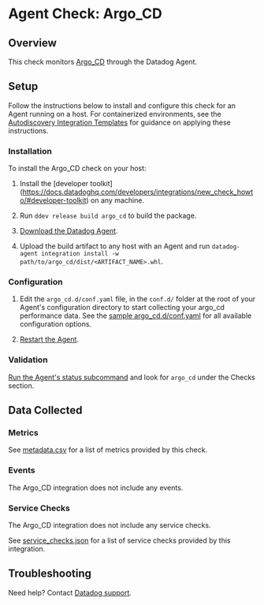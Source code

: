 # Agent Check: Argo_CD

## Overview

This check monitors [Argo_CD][1] through the Datadog Agent.

## Setup

Follow the instructions below to install and configure this check for an Agent running on a host. For containerized environments, see the [Autodiscovery Integration Templates][2] for guidance on applying these instructions.

### Installation

To install the Argo_CD check on your host:


1. Install the [developer toolkit]
(https://docs.datadoghq.com/developers/integrations/new_check_howto/#developer-toolkit)
 on any machine.

2. Run `ddev release build argo_cd` to build the package.

3. [Download the Datadog Agent](https://app.datadoghq.com/account/settings#agent).

4. Upload the build artifact to any host with an Agent and
 run `datadog-agent integration install -w
 path/to/argo_cd/dist/<ARTIFACT_NAME>.whl`.

### Configuration

1. Edit the `argo_cd.d/conf.yaml` file, in the `conf.d/` folder at the root of your Agent's configuration directory to start collecting your argo_cd performance data. See the [sample argo_cd.d/conf.yaml][3] for all available configuration options.

2. [Restart the Agent][4].

### Validation

[Run the Agent's status subcommand][5] and look for `argo_cd` under the Checks section.

## Data Collected

### Metrics

See [metadata.csv][6] for a list of metrics provided by this check.

### Events

The Argo_CD integration does not include any events.

### Service Checks

The Argo_CD integration does not include any service checks.

See [service_checks.json][7] for a list of service checks provided by this integration.

## Troubleshooting

Need help? Contact [Datadog support][8].


[1]: **LINK_TO_INTEGRATION_SITE**
[2]: https://docs.datadoghq.com/agent/kubernetes/integrations/
[3]: https://github.com/DataDog/integrations-extras/blob/master/argo_cd/datadog_checks/argo_cd/data/conf.yaml.example
[4]: https://docs.datadoghq.com/agent/guide/agent-commands/#start-stop-and-restart-the-agent
[5]: https://docs.datadoghq.com/agent/guide/agent-commands/#agent-status-and-information
[6]: https://github.com/DataDog/integrations-extras/blob/master/argo_cd/metadata.csv
[7]: https://github.com/DataDog/integrations-core/blob/master/argo_cd/assets/service_checks.json
[8]: https://docs.datadoghq.com/help/
